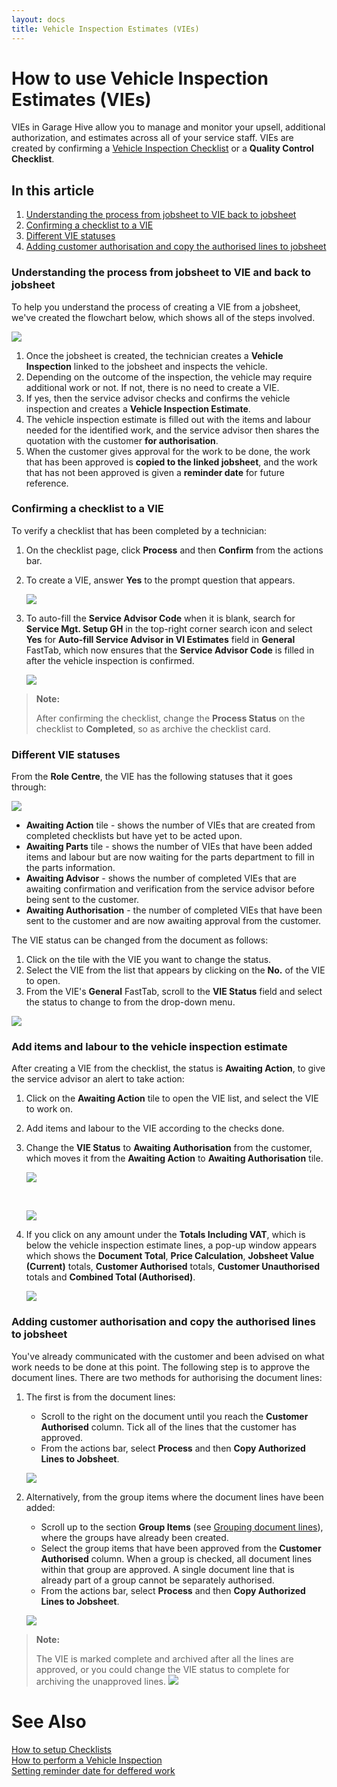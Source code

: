 ```yaml
---
layout: docs
title: Vehicle Inspection Estimates (VIEs)
---
```


# How to use Vehicle Inspection Estimates (VIEs)

VIEs in Garage Hive allow you to manage and monitor your upsell, additional authorization, and estimates across all of your service staff. VIEs are created by confirming a [Vehicle Inspection Checklist](/docs/garagehive-technicians-vehicle-inspections.html "How to Perform a Vehicle Inspection") or a **Quality Control Checklist**.

## In this article
1. [Understanding the process from jobsheet to VIE back to jobsheet](#understanding-the-process-from-jobsheet-to-vie-back-to-jobsheet)
2. [Confirming a checklist to a VIE](#confirming-a-checklist-to-a-vie)
3. [Different VIE statuses](#different-vie-statuses)
4. [Adding customer authorisation and copy the authorised lines to jobsheet](#adding-customer-authorisation-and-copy-the-authorised-lines-to-jobsheet)


### Understanding the process from jobsheet to VIE and back to jobsheet
To help you understand the process of creating a VIE from a jobsheet, we've created the flowchart below, which shows all of the steps involved.

![](media/garagehive-vehicle-inspection-estimate1.png)

1. Once the jobsheet is created, the technician creates a **Vehicle Inspection** linked to the jobsheet and inspects the vehicle.
2. Depending on the outcome of the inspection, the vehicle may require additional work or not. If not, there is no need to create a VIE.
3. If yes, then the service advisor checks and confirms the vehicle inspection and creates a **Vehicle Inspection Estimate**.
4. The vehicle inspection estimate is filled out with the items and labour needed for the identified work, and the service advisor then shares the quotation with the customer **for authorisation**.
5. When the customer gives approval for the work to be done, the work that has been approved is **copied to the linked jobsheet**, and the work that has not been approved is given a **reminder date** for future reference.

### Confirming a checklist to a VIE
To verify a checklist that has been completed by a technician:
1. On the checklist page, click **Process** and then **Confirm** from the actions bar.
2. To create a VIE, answer **Yes** to the prompt question that appears.

   ![](media/garagehive-vehicle-inspection-estimate2.gif)

3. To auto-fill the **Service Advisor Code** when it is blank, search for **Service Mgt. Setup GH** in the top-right corner search icon and select **Yes** for **Auto-fill Service Advisor in VI Estimates** field in **General** FastTab, which now ensures that the **Service Advisor Code** is filled in after the vehicle inspection is confirmed.

   ![](media/garagehive-vehicle-inspection-estimate2.1.gif)

> **Note:**
>
> After confirming the checklist, change the **Process Status** on the checklist to **Completed**, so as archive the checklist card.

### Different VIE statuses 
From the **Role Centre**, the VIE has the following statuses that it goes through:

![](media/garagehive-vehicle-inspection-estimate3.png)

* **Awaiting Action** tile - shows the number of VIEs that are created from completed checklists but have yet to be acted upon. 
* **Awaiting Parts** tile - shows the number of VIEs that have been added items and labour but are now waiting for the parts department to fill in the parts information.
* **Awaiting Advisor** - shows the number of completed VIEs that are awaiting confirmation and verification from the service advisor before being sent to the customer.
* **Awaiting Authorisation** - the number of completed VIEs that have been sent to the customer and are now awaiting approval from the customer.

The VIE status can be changed from the document as follows:
1. Click on the tile with the VIE you want to change the status.
2. Select the VIE from the list that appears by clicking on the **No.** of the VIE to open.
3. From the VIE's **General** FastTab, scroll to the **VIE Status** field and select the status to change to from the drop-down menu.

![](media/garagehive-vehicle-inspection-estimate4.gif)

### Add items and labour to the vehicle inspection estimate
After creating a VIE from the checklist, the status is **Awaiting Action**, to give the service advisor an alert to take action:
1. Click on the **Awaiting Action** tile to open the VIE list, and select the VIE to work on.
2. Add items and labour to the VIE according to the checks done.
3. Change the **VIE Status** to **Awaiting Authorisation** from the customer, which moves it from the **Awaiting Action** to **Awaiting Authorisation** tile.

   ![](media/garagehive-trial-processing-a-vehicle-inspection-estimate4.gif)

   <br>

   ![](media/garagehive-trial-vehicle-inspection-estimate-awaiting-authorisation.png)

4. If you click on any amount under the **Totals Including VAT**, which is below the vehicle inspection estimate lines, a pop-up window appears which shows the **Document Total**, **Price Calculation**, **Jobsheet Value (Current)** totals, **Customer Authorised** totals, **Customer Unauthorised** totals and **Combined Total (Authorised)**.

   ![](media/garagehive-trial-processing-a-vehicle-inspection-estimate4a.gif)

### Adding customer authorisation and copy the authorised lines to jobsheet
You've already communicated with the customer and been advised on what work needs to be done at this point. The following step is to approve the document lines. There are two methods for authorising the document lines:
1. The first is from the document lines:
   * Scroll to the right on the document until you reach the **Customer Authorised** column. Tick all of the lines that the customer has approved.
   * From the actions bar, select **Process** and then **Copy Authorized Lines to Jobsheet**.

   ![](media/garagehive-trial-processing-a-vehicle-inspection-estimate5.gif)

2. Alternatively, from the group items where the document lines have been added:
   * Scroll up to the section **Group Items** (see [Grouping document lines](garagehive-group-items-grouping-document-lines.html)), where the groups have already been created.
   * Select the group items that have been approved from the **Customer Authorised** column. When a group is checked, all document lines within that group are approved. A single document line that is already part of a group cannot be separately authorised.
   * From the actions bar, select **Process** and then **Copy Authorized Lines to Jobsheet**.

   ![](media/garagehive-trial-processing-a-vehicle-inspection-estimate6.gif)

> **Note:**
>
> The VIE is marked complete and archived after all the lines are approved, or you could change the VIE status to complete for archiving the unapproved lines.
> ![](media/garagehive-trial-vehicle-inspection-estimate-completed.png)


# See Also

[How to setup Checklists](garagehive-checklist-how-to-create.html "How to setup Checklists in Garage Hive") \
[How to perform a Vehicle Inspection](/docs/garagehive-technicians-vehicle-inspections.html "How to perform a Vehicle Inspection") \
[Setting reminder date for deffered work](/docs/garagehive-vhc-reminder-date.html)
